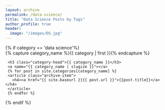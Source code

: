```yaml
---
layout: archive
permalink: /data-science/
title: "Data Science Posts by Tags"
author_profile: true
header:
  image: "/images/DS.jpg"
---
```


<div id="archives">
{% if category == 'data science'%}
<!-- {% for category in site.categories %} -->
   <div class="archive-group">
     {% capture category_name %}{{ category | first }}{% endcapture %}
     <div id="#{{ category_name | slugize }}"></div>
     <p></p>

     <h3 class="category-head">{{ category_name }}</h3>
     <a name="{{ category_name | slugize }}"></a>
     {% for post in site.categories[category_name] %}
     <article class="archive-item">
       <h4><a href="{{ site.baseurl }}{{ post.url }}">{{post.title}}</a></h4>
     </article>
     {% endfor %}
 </div>
<!-- {% endfor %} -->
{% endif %}
</div>
